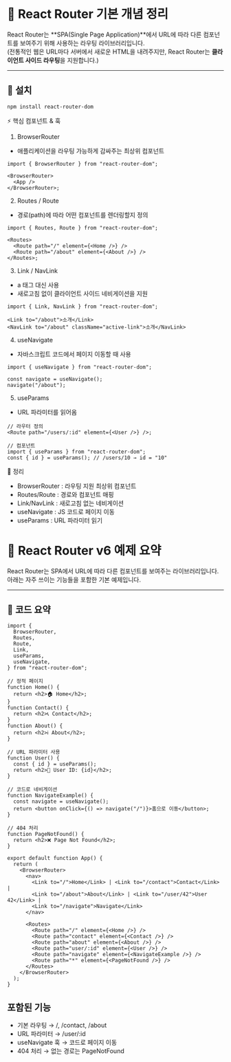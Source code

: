 # 📌 React Router 기본 개념 정리

React Router는 **SPA(Single Page Application)**에서 URL에 따라 다른 컴포넌트를 보여주기 위해 사용하는 라우팅 라이브러리입니다.  
(전통적인 웹은 URL마다 서버에서 새로운 HTML을 내려주지만, React Router는 **클라이언트 사이드 라우팅**을 지원합니다.)

---

## 🚀 설치

```bash
npm install react-router-dom
```

⚡ 핵심 컴포넌트 & 훅

1. BrowserRouter

- 애플리케이션을 라우팅 가능하게 감싸주는 최상위 컴포넌트

```tsx
import { BrowserRouter } from "react-router-dom";

<BrowserRouter>
  <App />
</BrowserRouter>;
```

2. Routes / Route

- 경로(path)에 따라 어떤 컴포넌트를 렌더링할지 정의

```tsx
import { Routes, Route } from "react-router-dom";

<Routes>
  <Route path="/" element={<Home />} />
  <Route path="/about" element={<About />} />
</Routes>;
```

3. Link / NavLink

- a 태그 대신 사용
- 새로고침 없이 클라이언트 사이드 네비게이션을 지원

```tsx
import { Link, NavLink } from "react-router-dom";

<Link to="/about">소개</Link>
<NavLink to="/about" className="active-link">소개</NavLink>
```

4. useNavigate

- 자바스크립트 코드에서 페이지 이동할 때 사용

```tsx
import { useNavigate } from "react-router-dom";

const navigate = useNavigate();
navigate("/about");
```

5. useParams

- URL 파라미터를 읽어옴

```tsx
// 라우터 정의
<Route path="/users/:id" element={<User />} />;

// 컴포넌트
import { useParams } from "react-router-dom";
const { id } = useParams(); // /users/10 → id = "10"
```

📖 정리

- BrowserRouter : 라우팅 지원 최상위 컴포넌트
- Routes/Route : 경로와 컴포넌트 매핑
- Link/NavLink : 새로고침 없는 네비게이션
- useNavigate : JS 코드로 페이지 이동
- useParams : URL 파라미터 읽기

# 📌 React Router v6 예제 요약

React Router는 SPA에서 URL에 따라 다른 컴포넌트를 보여주는 라이브러리입니다.  
아래는 자주 쓰이는 기능들을 포함한 기본 예제입니다.

---

## 🚀 코드 요약

```tsx
import {
  BrowserRouter,
  Routes,
  Route,
  Link,
  useParams,
  useNavigate,
} from "react-router-dom";

// 정적 페이지
function Home() {
  return <h2>🏠 Home</h2>;
}
function Contact() {
  return <h2>📞 Contact</h2>;
}
function About() {
  return <h2>ℹ️ About</h2>;
}

// URL 파라미터 사용
function User() {
  const { id } = useParams();
  return <h2>👤 User ID: {id}</h2>;
}

// 코드로 네비게이션
function NavigateExample() {
  const navigate = useNavigate();
  return <button onClick={() => navigate("/")}>홈으로 이동</button>;
}

// 404 처리
function PageNotFound() {
  return <h2>❌ Page Not Found</h2>;
}

export default function App() {
  return (
    <BrowserRouter>
      <nav>
        <Link to="/">Home</Link> | <Link to="/contact">Contact</Link> |
        <Link to="/about">About</Link> | <Link to="/user/42">User 42</Link> |
        <Link to="/navigate">Navigate</Link>
      </nav>

      <Routes>
        <Route path="/" element={<Home />} />
        <Route path="contact" element={<Contact />} />
        <Route path="about" element={<About />} />
        <Route path="user/:id" element={<User />} />
        <Route path="navigate" element={<NavigateExample />} />
        <Route path="*" element={<PageNotFound />} />
      </Routes>
    </BrowserRouter>
  );
}
```

## 포함된 기능

- 기본 라우팅 → /, /contact, /about
- URL 파라미터 → /user/:id
- useNavigate 훅 → 코드로 페이지 이동
- 404 처리 → 없는 경로는 PageNotFound
